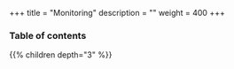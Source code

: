 +++
title = "Monitoring"
description = ""
weight = 400
+++

### Table of contents

{{% children depth="3" %}}
